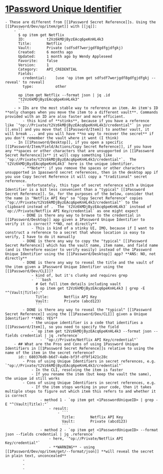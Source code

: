 # [1Password Unique Identifier](https://developer.1password.com/docs/cli/reference/#unique-identifiers-ids)
	- These are different from [[1Password Secret Reference]]s. Using the [[1Password/Dev/op/item/get]] with [[jq]]:
		- ```
		  $ op item get Netflix
		  ID:          t2Vz6kMDjByzEAcq6peKnHL4k3
		  Title:       Netflix
		  Vault:       Private (sdfsdf7werjgdf8gdfgjdfgkj)
		  Created:     6 months ago
		  Updated:     1 month ago by Wendy Appleseed
		  Favorite:    false
		  Version:     1
		  Category:    API_CREDENTIAL
		  Fields:
		    credential:    [use 'op item get sdfsdf7werjgdf8gdfgjdfgkj --reveal' to reveal]
		    type:          other
		  
		  op item get Netflix --format json | jq .id
		  "t2Vz6kMDjByzEAcq6peKnHL4k3"
		  ```
		- > IDs are the most stable way to reference an item. An item's ID **only changes when you move the item to a different vault**. Commands provided with an ID are also faster and more efficient.
			- this kind of **stinks**, because if you have a reference like `"op://Private/t2Vz6kMDjByzEAcq6peKnHL4k3/credential"` in your [[.env]] and you move that [[1Password/Item]] to another vault, it will break ... and you will have **no way to recover the secret** if you don't remember the vault where it went (I think)
		- In [[1Password/Desktop]], if you open a specific [[1Password/Item/Field/Actions/Copy Secret Reference]], if you have any **spaces or other characters that are unsupported in [[1Password Secret Reference]]s** it will copy something like `"op://Private/t2Vz6kMDjByzEAcq6peKnHL4k3/credential"`.  The `t2Vz6kMDjByzEAcq6peKnHL4k3` here is the unique identifier.
			- **Note**: if you remove the spaces or other characters unsupported in 1password secret references, then in the desktop app if you use Copy Secret Reference it will copy a "traditional" secret reference.
			- Unfortunately, this type of secret reference with a Unique Identifier is a bit less convenient than a "typical" [[1Password Secret Reference]]. So, for the purposes of the below, consider that the name is "Netflix API Key" so "Copy Secret Reference" copies `"op://Private/t2Vz6kMDjByzEAcq6peKnHL4k3/credential"` to the clipboard instead of .  The `t2Vz6kMDjByzEAcq6peKnHL4k3` instead of `op://Private/Netflix API Key/credential` as one might expect
			- DONE is there any way to browse to the credential in [[1Password/Desktop]] app given a 1Password Unique Identifier to verify it is correct? **NO, not directly**
				- This is kind of a stinky UI, IMO, because if I want to construct a reference to a secret that whose location is easy to verify, I have to do it manually
			- DONE is there any way to copy the "typical" [[1Password Secret Reference]] which has the vault name, item name, and field name (and is therefore easier to verify easily) instead of the 1Password Unique Identifier using the [[1Password/Desktop]] app? **ANS: NO, not directly**
			- DONE is there any way to reveal the title and the vault of the item given a 1Password Unique Identifier using the [[1Password/Dev/CLI]]?
				- kind of, but it's clunky and requires grep
				- ```bash
				  # Get full item details including vault
				  $ op item get t2Vz6kMDjByzEAcq6peKnHL4k3 | grep -E "^(Vault|Title):"
				  Title:       Netflix API Key
				  Vault:       Private (abcd123)
				  ```
			- DONE is there any way to reveal the "typical" [[1Password Secret Reference]] using the [[1Password/Dev/CLI]] given a Unique Identifier? **ANS: YES**
				- the unique identifier is a code that identifies a [[1Password/Item]], so you need to specify the field
				- `op item get t2Vz6kMDjByzEAcq6peKnHL4k3 --format json --fields credential | jq .reference`
					- `"op://Private/Netflix API Key/credential"`
		- ## What are the Pros and Cons of using 1Password Unique Identifiers in [[1Password Secret Reference]]s relative to using the name of the item in the secret reference?
		  id:: 680376d0-b6d7-4a8e-bf3f-df9f1421c28c
			- Pros of using Unique Identifiers in secret references, e.g. `"op://Private/t2Vz6kMDjByzEAcq6peKnHL4k3/credential"`
				- In the CLI, resolving the item is faster
				- If you rename the item (but keep the vault the same), the unique id still works
			- Cons of using Unique Identifiers in secret references, e.g.
				- If the item stops working in your code, then it takes multiple steps to figure out which item this refers to and whether it is correct
					- method 1 - `op item get <1PasswordUniqueID> | grep -E "^(Vault|Title):"`
						- result:
							- ```
							  Title:       Netflix API Key
							  Vault:       Private (abcd123)
							  ```
					- method 2 - `op item get <1PasswordUniqueID> --format json --fields credential | jq .reference`
						- here, `"op://Private/Netflix API Key/credential"`
						- **WARNING** - using [[1Password/Dev/op/item/get/--format/json]] **will reveal the secret in plain text, unconcealed**
			-
			-
			-